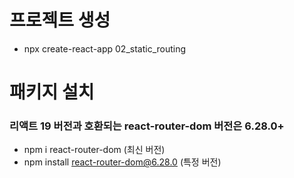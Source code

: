 # 프로젝트 생성
- npx create-react-app 02_static_routing
# 패키지 설치
### 리액트 19 버전과 호환되는 react-router-dom 버전은 6.28.0+
- npm i react-router-dom (최신 버전)
- npm install react-router-dom@6.28.0 (특정 버전)